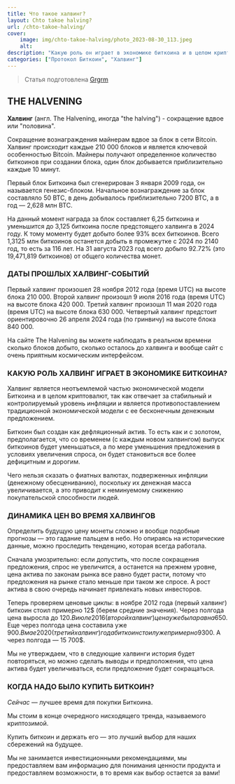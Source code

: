 ```yaml
---
title: Что такое халвинг?
layout: Chto takoe halving?
url: /chto-takoe-halving/
cover:
    image: img/chto-takoe-halving/photo_2023-08-30_113.jpeg
    alt:
description: "Какую роль он играет в экономике биткоина и в целом криптовалют. Динамика цен во время прошлых халвингов и когда стоило покупать биткоин"
categories: ["Протокол Биткоин", "Халвинг"]
---
```


> Статья подготовлена [Grgrm](https://iris.to/npub1qzr3j58q0gwfhqdj33pc8wtfaj9ffn7nrdt6p7p7tvn0qrf7e0wsggv43p "Nostr")

## <h2>THE HALVENING</h2>

**Халвинг** (англ. The Halvening, иногда "the halving") - сокращение вдвое или "половина".

Сокращение вознаграждения майнерам вдвое за блок в сети Bitcoin. Халвинг происходит каждые 210 000 блоков и является ключевой особенностью Bitcoin. Майнеры получают определенное количество биткоинов при создании блока, один блок добывается приблизительно каждые 10 минут.

Первый блок Биткоина был сгенерирован 3 января 2009 года, он называется генезис-блоком. Начальное вознаграждение за блок составляло 50 BTC, в день добывалось приблизительно 7200 BTC, а в год — 2,628 млн BTC.

На данный момент награда за блок составляет 6,25 биткоина и уменьшится до 3,125 биткоина после предстоящего халвинга в 2024 году. К тому моменту будет добыто более 93% всех биткоинов. Всего 1,3125 млн биткоинов останется добыть в промежутке с 2024 по 2140 год, то есть за 116 лет. На 31 августа 2023 год всего добыто 92.72% (это 19,471,819 биткоинов) от общего количества монет.

### <h3>ДАТЫ ПРОШЛЫХ ХАЛВИНГ-СОБЫТИЙ</h3>

Первый халвинг произошел 28 ноября 2012 года (время UTC) на высоте блока 210 000.
Второй халвинг произошл 9 июля 2016 года (время UTC) на высоте блока 420 000.
Третий халвинг произошл 11 мая 2020 года (время UTC) на высоте блока 630 000.
Четвертый халвинг предстоит ориентировочно 26 апреля 2024 года (по гринвичу) на высоте блока 840 000.

На сайте The Halvening вы можете наблюдать в реальном времени сколько блоков добыто, сколько осталось до халвинга и вообще сайт с очень приятным космическим интерфейсом.

### <h3>КАКУЮ РОЛЬ ХАЛВИНГ ИГРАЕТ В ЭКОНОМИКЕ БИТКОИНА?</h3>

Халвинг является неотъемлемой частью экономической модели Биткоина и в целом криптовалют, так как отвечает за стабильный и контролируемый уровень инфляции и является противопоставлением традиционной экономической модели с ее бесконечным денежным предложением.

Биткоин был создан как дефляционный актив. То есть как и с золотом, предполагается, что со временем (с каждым новом халвингом) выпуск биткоинов будет уменьшаться, а по мере уменьшения предложения в условиях увеличения спроса, он будет становиться все более дефицитным и дорогим.

Чего нельзя сказать о фиатных валютах, подверженных инфляции (денежному обесцениванию), поскольку их денежная масса увеличивается, а это приводит к неминуемому снижению покупательской способности людей.

### <h3>ДИНАМИКА ЦЕН ВО ВРЕМЯ ХАЛВИНГОВ</h3>

Определить будущую цену монеты сложно и вообще подобные прогнозы — это гадание пальцем в небо. Но опираясь на исторические данные, можно проследить тенденцию, которая всегда работала.

Сначала умозрительно: если допустить, что после сокращения предложения, спрос не увеличится, а останется на прежнем уровне, цена актива по законам рынка все равно будет расти, потому что предложения на рынке стало меньше при таком же спросе. А рост актива в свою очередь начинает привлекать новых инвесторов.

Теперь проверяем ценовые циклы: в ноябре 2012 года (первый халвинг) биткоин стоил примерно 12$ (берем средние значения). Через полгода цена выросла до 120$. В июле 2016 (второй халвинг) цена уже была равна 650$. Еще через полгода цена составила уже 900$. В мае 2020 (третий халвинг) года биткоин стоил уже примерно 9300$. А через полгода — 15 700$.

Мы не утверждаем, что в следующие халвинги история будет повторяться, но можно сделать выводы и предположения, что цена актива будет увеличиваться, если предложение будет сокращаться.

### <h3>КОГДА НАДО БЫЛО КУПИТЬ БИТКОИН?</h3>

*Сейчас* — лучшее время для покупки Биткоина.

Мы стоим в конце очередного нисходящего тренда, называемого криптозимой.

Купить биткоин и держать его — это лучший выбор для наших сбережений на будущее.

Мы не занимается инвестиционными рекомендациями, мы предоставляем вам информацию для понимания ценности продукта и предоставляем возможности, в то время как выбор остается за вами!
